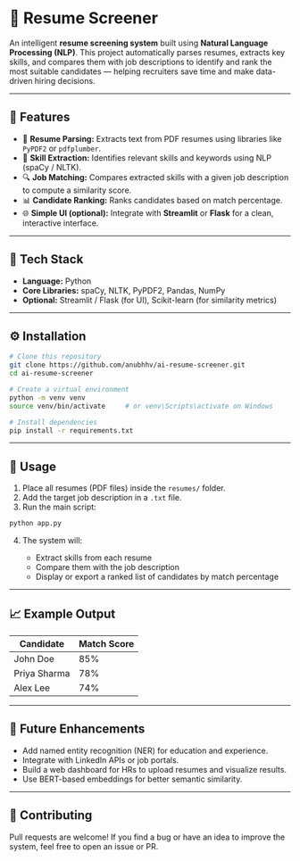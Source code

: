 
# 🧠 Resume Screener

An intelligent **resume screening system** built using **Natural Language Processing (NLP)**.
This project automatically parses resumes, extracts key skills, and compares them with job descriptions to identify and rank the most suitable candidates — helping recruiters save time and make data-driven hiring decisions.

---

## 🚀 Features

* 📄 **Resume Parsing:** Extracts text from PDF resumes using libraries like `PyPDF2` or `pdfplumber`.
* 🧩 **Skill Extraction:** Identifies relevant skills and keywords using NLP (spaCy / NLTK).
* 🔍 **Job Matching:** Compares extracted skills with a given job description to compute a similarity score.
* 📊 **Candidate Ranking:** Ranks candidates based on match percentage.
* 🌐 **Simple UI (optional):** Integrate with **Streamlit** or **Flask** for a clean, interactive interface.

---

## 🧠 Tech Stack

* **Language:** Python
* **Core Libraries:** spaCy, NLTK, PyPDF2, Pandas, NumPy
* **Optional:** Streamlit / Flask (for UI), Scikit-learn (for similarity metrics)

---

## ⚙️ Installation

```bash
# Clone this repository
git clone https://github.com/anubhhv/ai-resume-screener.git
cd ai-resume-screener

# Create a virtual environment
python -m venv venv
source venv/bin/activate     # or venv\Scripts\activate on Windows

# Install dependencies
pip install -r requirements.txt
```

---

## 🧾 Usage

1. Place all resumes (PDF files) inside the `resumes/` folder.
2. Add the target job description in a `.txt` file.
3. Run the main script:

```bash
python app.py
```

4. The system will:

   * Extract skills from each resume
   * Compare them with the job description
   * Display or export a ranked list of candidates by match percentage

---

## 📈 Example Output

| Candidate    | Match Score |
| ------------ | ----------- |
| John Doe     | 85%         |
| Priya Sharma | 78%         |
| Alex Lee     | 74%         |

---

## 🧩 Future Enhancements

* Add named entity recognition (NER) for education and experience.
* Integrate with LinkedIn APIs or job portals.
* Build a web dashboard for HRs to upload resumes and visualize results.
* Use BERT-based embeddings for better semantic similarity.

---

## 🤝 Contributing

Pull requests are welcome!
If you find a bug or have an idea to improve the system, feel free to open an issue or PR.

